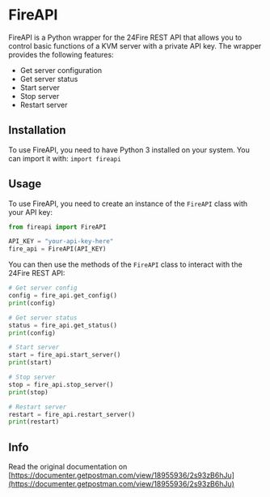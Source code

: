 # FireAPI

FireAPI is a Python wrapper for the 24Fire REST API that allows you to control basic functions of a KVM server with a private API key. The wrapper provides the following features:

- Get server configuration
- Get server status
- Start server
- Stop server
- Restart server

## Installation

To use FireAPI, you need to have Python 3 installed on your system. You can import it with: `import fireapi`


## Usage

To use FireAPI, you need to create an instance of the `FireAPI` class with your API key:

```python
from fireapi import FireAPI

API_KEY = "your-api-key-here"
fire_api = FireAPI(API_KEY)
```
You can then use the methods of the `FireAPI` class to interact with the 24Fire REST API:
```python
# Get server config
config = fire_api.get_config()
print(config)

# Get server status
status = fire_api.get_status()
print(config)

# Start server
start = fire_api.start_server()
print(start)

# Stop server
stop = fire_api.stop_server()
print(stop)

# Restart server
restart = fire_api.restart_server()
print(restart)
```

## Info
Read the original documentation on [https://documenter.getpostman.com/view/18955936/2s93zB6hJu](https://documenter.getpostman.com/view/18955936/2s93zB6hJu)
